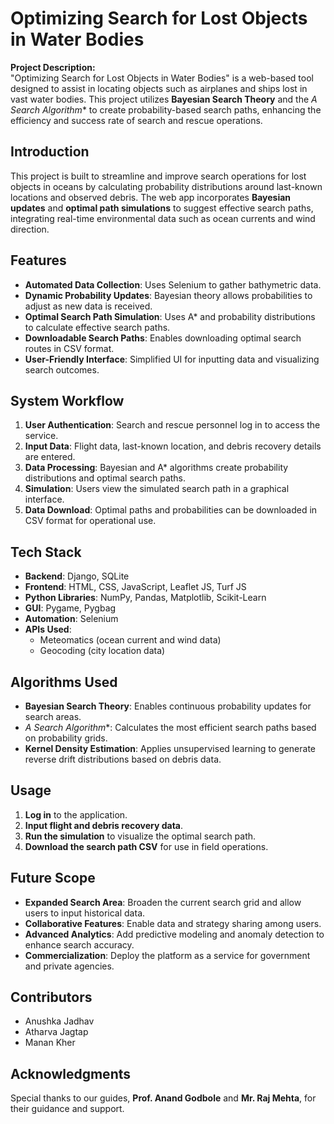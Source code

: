 # Optimizing Search for Lost Objects in Water Bodies

**Project Description:**  
"Optimizing Search for Lost Objects in Water Bodies" is a web-based tool designed to assist in locating objects such as airplanes and ships lost in vast water bodies. This project utilizes **Bayesian Search Theory** and the **A* Search Algorithm** to create probability-based search paths, enhancing the efficiency and success rate of search and rescue operations.

## Introduction

This project is built to streamline and improve search operations for lost objects in oceans by calculating probability distributions around last-known locations and observed debris. The web app incorporates **Bayesian updates** and **optimal path simulations** to suggest effective search paths, integrating real-time environmental data such as ocean currents and wind direction.

## Features

- **Automated Data Collection**: Uses Selenium to gather bathymetric data.
- **Dynamic Probability Updates**: Bayesian theory allows probabilities to adjust as new data is received.
- **Optimal Search Path Simulation**: Uses A* and probability distributions to calculate effective search paths.
- **Downloadable Search Paths**: Enables downloading optimal search routes in CSV format.
- **User-Friendly Interface**: Simplified UI for inputting data and visualizing search outcomes.

## System Workflow

1. **User Authentication**: Search and rescue personnel log in to access the service.
2. **Input Data**: Flight data, last-known location, and debris recovery details are entered.
3. **Data Processing**: Bayesian and A* algorithms create probability distributions and optimal search paths.
4. **Simulation**: Users view the simulated search path in a graphical interface.
5. **Data Download**: Optimal paths and probabilities can be downloaded in CSV format for operational use.

## Tech Stack

- **Backend**: Django, SQLite
- **Frontend**: HTML, CSS, JavaScript, Leaflet JS, Turf JS
- **Python Libraries**: NumPy, Pandas, Matplotlib, Scikit-Learn
- **GUI**: Pygame, Pygbag
- **Automation**: Selenium
- **APIs Used**: 
   - Meteomatics (ocean current and wind data)
   - Geocoding (city location data)

## Algorithms Used

- **Bayesian Search Theory**: Enables continuous probability updates for search areas.
- **A* Search Algorithm**: Calculates the most efficient search paths based on probability grids.
- **Kernel Density Estimation**: Applies unsupervised learning to generate reverse drift distributions based on debris data.

## Usage

1. **Log in** to the application.
2. **Input flight and debris recovery data**.
3. **Run the simulation** to visualize the optimal search path.
4. **Download the search path CSV** for use in field operations.

## Future Scope

- **Expanded Search Area**: Broaden the current search grid and allow users to input historical data.
- **Collaborative Features**: Enable data and strategy sharing among users.
- **Advanced Analytics**: Add predictive modeling and anomaly detection to enhance search accuracy.
- **Commercialization**: Deploy the platform as a service for government and private agencies.

## Contributors

- Anushka Jadhav
- Atharva Jagtap
- Manan Kher

## Acknowledgments

Special thanks to our guides, **Prof. Anand Godbole** and **Mr. Raj Mehta**, for their guidance and support.
